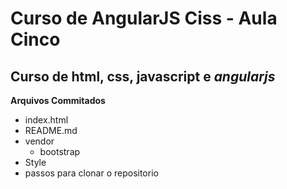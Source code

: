 # Curso de AngularJS Ciss - Aula Cinco
## Curso de html, css, javascript e *angularjs*

**Arquivos Commitados**

* index.html
* README.md
* vendor
  * bootstrap
* Style
* passos para clonar o repositorio
